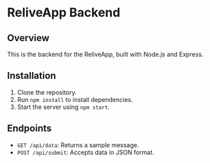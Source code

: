 # ReliveApp Backend

## Overview
This is the backend for the ReliveApp, built with Node.js and Express.

## Installation
1. Clone the repository.
2. Run `npm install` to install dependencies.
3. Start the server using `npm start`.

## Endpoints
- `GET /api/data`: Returns a sample message.
- `POST /api/submit`: Accepts data in JSON format.
